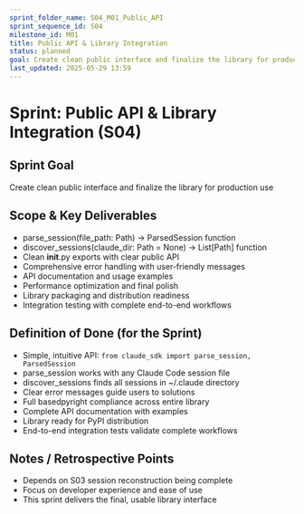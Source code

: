 ```yaml
---
sprint_folder_name: S04_M01_Public_API
sprint_sequence_id: S04
milestone_id: M01
title: Public API & Library Integration
status: planned
goal: Create clean public interface and finalize the library for production use
last_updated: 2025-05-29 13:59
---
```


# Sprint: Public API & Library Integration (S04)

## Sprint Goal
Create clean public interface and finalize the library for production use

## Scope & Key Deliverables
- parse_session(file_path: Path) -> ParsedSession function
- discover_sessions(claude_dir: Path = None) -> List[Path] function  
- Clean __init__.py exports with clear public API
- Comprehensive error handling with user-friendly messages
- API documentation and usage examples
- Performance optimization and final polish
- Library packaging and distribution readiness
- Integration testing with complete end-to-end workflows

## Definition of Done (for the Sprint)
- Simple, intuitive API: `from claude_sdk import parse_session, ParsedSession`
- parse_session works with any Claude Code session file
- discover_sessions finds all sessions in ~/.claude directory
- Clear error messages guide users to solutions
- Full basedpyright compliance across entire library
- Complete API documentation with examples
- Library ready for PyPI distribution
- End-to-end integration tests validate complete workflows

## Notes / Retrospective Points
- Depends on S03 session reconstruction being complete
- Focus on developer experience and ease of use
- This sprint delivers the final, usable library interface